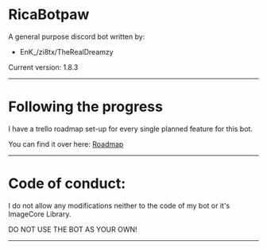 # RicaBotpaw

A general purpose discord bot written by:
- EnK_/zi8tx/TheRealDreamzy

Current version: 1.8.3

----------
# Following the progress

I have a trello roadmap set-up for every single planned feature for this bot.

You can find it over here: [Roadmap](https://trello.com/b/n15qy5We/rica-botpaw-roadmap)

----------
# Code of conduct:

I do not allow any modifications neither to the code of my bot or it's ImageCore Library.

DO NOT USE THE BOT AS YOUR OWN!

---------
